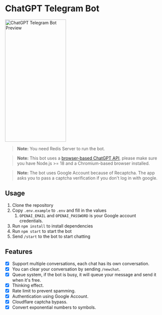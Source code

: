 # ChatGPT Telegram Bot

<img src="https://github.com/MarkFedoseenko/chat-gpt-for-tg/main/blob/preview.gif?raw=true" height="400" width="200" alt="ChatGPT Telegram Bot Preview">

> **Note:** You need Redis Server to run the bot.

> **Note:** This bot uses a [browser-based ChatGPT API](https://github.com/transitive-bullshit/chatgpt-api), please make sure you have Node.js >= 18 and a Chromium-based browser installed.

> **Note:** The bot uses Google Account because of Recaptcha. The app asks you to pass a captcha verification if you don't log in with google.

## Usage

1. Clone the repository
2. Copy `.env.example` to `.env` and fill in the values
   1. `OPENAI_EMAIL` and `OPENAI_PASSWORD` is your Google account credentials.
   <!-- 2. `TELEGRAM_TOKEN` is your Telegram bot token. If you don't have one, you can create one using [@BotFather](https://t.me/BotFather). -->
3. Run `npm install` to install dependencies
4. Run `npm start` to start the bot
5. Send `/start` to the bot to start chatting

## Features

- [X] Support multiple conversations, each chat has its own conversation.
- [X] You can clear your conversation by sending `/newchat`.
- [X] Queue system, if the bot is busy, it will queue your message and send it when it's free.
- [X] Thinking effect.
- [X] Rate limit to prevent spamming.
- [X] Authentication using Google Account.
- [X] Cloudflare captcha bypass.
- [X] Convert exponential numbers to symbols.

<!-- ## License
[MIT License](LICENSE) © 2023 [Arda Günsüren](https://www.ardagunsuren.com) -->



   
